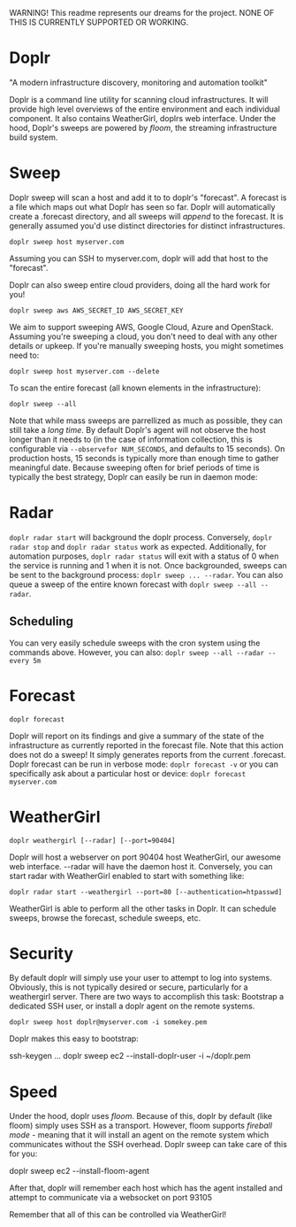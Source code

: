 WARNING! This readme represents our dreams for the project. NONE OF THIS IS CURRENTLY SUPPORTED OR WORKING.


Doplr
==========
"A modern infrastructure discovery, monitoring and automation toolkit"

Doplr is a command line utility for scanning cloud infrastructures. It will provide high level overviews of the entire environment and each individual component. It also contains WeatherGirl, doplrs web interface. Under the hood, Doplr's sweeps are powered by _floom_, the streaming infrastructure build system.

# Sweep

Doplr sweep will scan a host and add it to to doplr's "forecast". A forecast is a file which maps out what Doplr has seen so far. Doplr will automatically create a .forecast directory, and all sweeps will _append_ to the forecast. It is generally assumed you'd use distinct directories for distinct infrastructures.

    doplr sweep host myserver.com

Assuming you can SSH to myserver.com, doplr will add that host to the "forecast".

Doplr can also sweep entire cloud providers, doing all the hard work for you!

    doplr sweep aws AWS_SECRET_ID AWS_SECRET_KEY

We aim to support sweeping AWS, Google Cloud, Azure and OpenStack. Assuming you're sweeping a cloud, you don't need to deal with any other details or upkeep. If you're manually sweeping hosts, you might sometimes need to:

    doplr sweep host myserver.com --delete

To scan the entire forecast (all known elements in the infrastructure):

    doplr sweep --all

Note that while mass sweeps are parrellized as much as possible, they can still take a _long time_. By default Doplr's agent will not observe the host longer than it needs to (in the case of information collection, this is configurable via `--observefor NUM_SECONDS`, and defaults to 15 seconds). On production hosts, 15 seconds is typically more than enough time to gather meaningful date. Because sweeping often for brief periods of time is typically the best strategy, Doplr can easily be run in daemon mode:

# Radar

`doplr radar start` will background the doplr process. Conversely, `doplr radar stop` and `doplr radar status` work as expected. Additionally, for automation purposes, `doplr radar status` will exit with a status of 0 when the service is running and 1 when it is not. Once backgrounded, sweeps can be sent to the background process: `doplr sweep ... --radar`. You can also queue a sweep of the entire known forecast with `doplr sweep --all --radar`.

## Scheduling

You can very easily schedule sweeps with the cron system using the commands above. However, you can also: `doplr sweep --all --radar --every 5m`

# Forecast

    doplr forecast

Doplr will report on its findings and give a summary of the state of the infrastructure as currently reported in the forecast file. Note that this action does not do a sweep! It simply generates reports from the current .forecast. Doplr forecast can be run in verbose mode: `doplr forecast -v` or you can specifically ask about a particular host or device: `doplr forecast myserver.com`

# WeatherGirl

    doplr weathergirl [--radar] [--port=90404]

Doplr will host a webserver on port 90404 host WeatherGirl, our awesome web interface. --radar will have the daemon host it. Conversely, you can start radar with WeatherGirl enabled to start with something like:

    doplr radar start --weathergirl --port=80 [--authentication=htpasswd]

WeatherGirl is able to perform all the other tasks in Doplr. It can schedule sweeps, browse the forecast, schedule sweeps, etc.

# Security

By default doplr will simply use your user to attempt to log into systems. Obviously, this is not typically desired or secure, particularly for a weathergirl server. There are two ways to accomplish this task: Bootstrap a dedicated SSH user, or install a doplr agent on the remote systems.

    doplr sweep host doplr@myserver.com -i somekey.pem

Doplr makes this easy to bootstrap:

   ssh-keygen ...
   doplr sweep ec2 --install-doplr-user -i ~/doplr.pem

# Speed

Under the hood, doplr uses _floom_. Because of this, doplr by default (like floom) simply uses SSH as a transport. However, floom supports _fireball mode_ - meaning that it will install an agent on the remote system which communicates without the SSH overhead. Doplr sweep can take care of this for you:

   doplr sweep ec2 --install-floom-agent

After that, doplr will remember each host which has the agent installed and attempt to communicate via a websocket on port 93105

Remember that all of this can be controlled via WeatherGirl!
